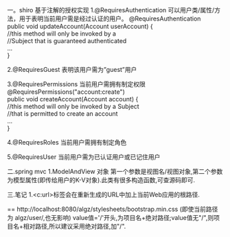 一。shiro
基于注解的授权实现 
1.@RequiresAuthentication 可以用户类/属性/方法，用于表明当前用户需是经过认证的用户。 
@RequiresAuthentication  
public void updateAccount(Account userAccount) {  
    //this method will only be invoked by a   
    //Subject that is guaranteed authenticated  
    ...  
}  

2.@RequiresGuest 表明该用户需为”guest”用户 

3.@RequiresPermissions 当前用户需拥有制定权限 
@RequiresPermissions("account:create")  
public void createAccount(Account account) {  
    //this method will only be invoked by a Subject  
    //that is permitted to create an account  
    ...  
}  

4.@RequiresRoles 当前用户需拥有制定角色 

5.@RequiresUser 当前用户需为已认证用户或已记住用户 

二.spring mvc
1.ModelAndView 对象
第一个参数是视图名/视图对象,第二个参数为模型属性(即传给用户的K-V对象).此类有很多构造函数,可查源码即可.

三.笔记
1.<c:url>标签会在重新生成的URL中加上当前Web应用的根路径.
<link href="<c:url value='/stylesheets/bootstrap.min.css'/>" rel="stylesheet" type="text/css" />
 == http://localhost:8080/algz/stylesheets/bootstrap.min.css (即使当前路径为 algz/user/,也无影响)
 value值='/'开头,为项目名+绝对路径;value值无"/",则项目名+相对路径,所以建议采用绝对路径,加"/".